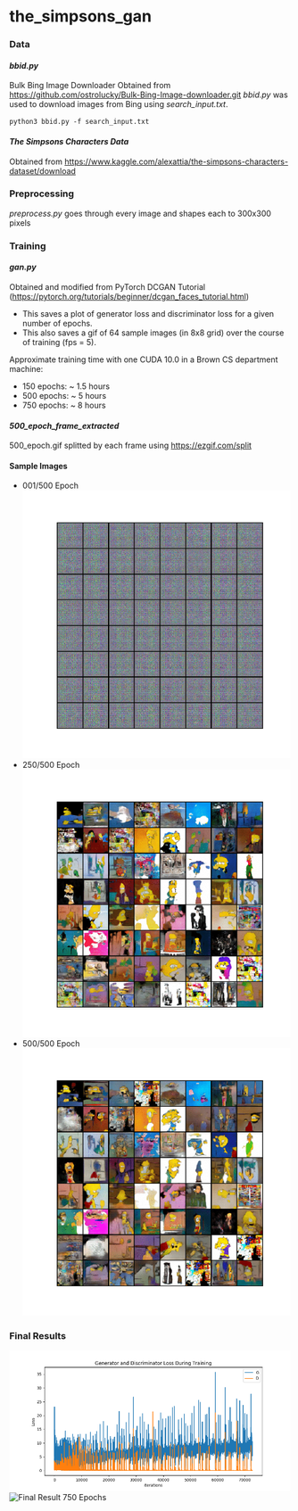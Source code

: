 # the_simpsons_gan

### Data
#### *bbid.py*
Bulk Bing Image Downloader
Obtained from https://github.com/ostrolucky/Bulk-Bing-Image-downloader.git
*bbid.py* was used to download images from Bing using *search_input.txt*.
```
python3 bbid.py -f search_input.txt
```

#### *The Simpsons Characters Data*
Obtained from https://www.kaggle.com/alexattia/the-simpsons-characters-dataset/download

### Preprocessing
*preprocess.py* goes through every image and shapes each to 300x300 pixels

### Training
#### *gan.py*
Obtained and modified from PyTorch DCGAN Tutorial (https://pytorch.org/tutorials/beginner/dcgan_faces_tutorial.html)
- This saves a plot of generator loss and discriminator loss for a given number of epochs.
- This also saves a gif of 64 sample images (in 8x8 grid) over the course of training (fps = 5).

Approximate training time with one CUDA 10.0 in a Brown CS department machine:
- 150 epochs: ~ 1.5 hours
- 500 epochs: ~ 5 hours
- 750 epochs: ~ 8 hours

#### *500_epoch_frame_extracted*
500_epoch.gif splitted by each frame using https://ezgif.com/split
#### Sample Images
- 001/500 Epoch
![Sample Image 1](https://github.com/jgong4/the_simpsons_gan/blob/master/500_epoch_frame_extracted/frame_00_delay-0.2s.gif)
- 250/500 Epoch
![Sample Image 2](https://github.com/jgong4/the_simpsons_gan/blob/master/500_epoch_frame_extracted/frame_49_delay-0.2s.gif)
- 500/500 Epoch
![Sample Image 3](https://github.com/jgong4/the_simpsons_gan/blob/master/500_epoch_frame_extracted/frame_97_delay-0.2s.gif)

### Final Results
![Loss Plot 750 Epochs](https://github.com/jgong4/the_simpsons_gan/blob/master/loss_plot_750.png)
![Final Result 750 Epochs](https://github.com/jgong4/the_simpsons_gan/blob/master/750_epoch.gif)
